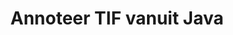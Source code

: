 ---
############################# Static ############################
layout: "auto-gen-annotation"

############################# Head ############################
head_title: "Java TIF Annotatie-API Annotatie in C#"
head_description: "Java API voor het maken en annoteren van populaire annotatietypen van TIF, afbeeldingen, tekeningen en documentbestandsindelingen."

############################# Header ############################
title: "Annoteer TIF vanuit Java"
description: ""
bg_image: "https://cms.admin.containerize.com/templates/aspose/App_Themes/V3/images/bg/header1.png"
bg_overlay: false
button:
    enable: true
    icon: "fas fa-arrow-down"
    label: "Download gratis proefversie"
    link: "https://downloads.groupdocs.com/annotation/java"

############################# About ############################
about:
    enable: true
    title: "Over GroupDocs.Annotatie voor Java API"
    content: |
        GroupDocs.Annotation for Java API is een bibliotheek waarmee u annotaties kunt toevoegen aan PDF, Word en andere documenten op Mac, Windows of Ubuntu. [GroupDocs.Annotation for Java](/annotation/java) is een native Java API voor het beheren van annotaties met uitgebreide ondersteuning voor het maken, toevoegen, bewerken, verwijderen, extraheren en exporteren van annotaties van afbeeldingen en diverse andere documenten. De volledige lijst met ondersteunde documentindelingen die u kunt zien op deze [pagina](https://docs.groupdocs.com/annotation/java/supported-document-formats/).
        Met deze bibliotheek kunt u niet alleen met TIF-documenten werken, maar ook met vele andere soorten documenten, zoals Word, Excel, PowerPoint, Outlook-e-mails, Visio, Adobe, OpenDocument, OpenOffice, Photoshop, AutoCad en vele anderen.
        Met de GroupDocs.Annotation for Java API kunt u nieuwe notities maken en toevoegen, annotaties bewerken, opmerkingen en annotaties extraheren en ze uit documenten verwijderen. De bibliotheek ondersteunt 13 verschillende annotatietypen, waaronder tekst, polylijn, gebied, onderstreping, punt, watermerk, pijl, ellips, tekstvervanging, afstand, tekstveld, redactie van bronnen in PDF, HTML, Microsoft Word-documenten, spreadsheets, diagrammen, presentaties, tekeningen, afbeeldingen en vele andere bestandsformaten.
        Het voorbeeld (zie hieronder) demonstreert het werken met een TIF-document, in dit voorbeeld kunt u de belangrijkste stappen zien van het werken met GroupDocs. Annotatie: stel een licentie in, open een document waarmee u wilt werken, maak een annotatie, gegevensobjecten toevoegen om annotatie-eigenschappen in te stellen volgens uw vereisten en het resultaat opslaan op de gewenste plaats. U kunt ook meer details bekijken over de ondersteunde functies op onze github [pagina](https://github.com/groupdocs-annotation/GroupDocs.Annotation-for-Java), of in onze product [documentatie](https: //docs.groupdocs.com/annotation/java/getting-started/).

############################# Steps ############################
howTo_Add:
steps_Add:
    enable: true
    title_left: "Stappen om annotaties toe te voegen aan TIF in Java"
    content_left: |
        [GroupDocs.Annotation](/annotation/java/) maakt het gemakkelijk voor Java-ontwikkelaars om verschillende annotatietypes toe te voegen aan TIF-bestanden binnen elke op Java gebaseerde applicatie door een paar eenvoudige stappen te implementeren.
        *   Maak Reply-objecten met commentaar en datum.
        *   Maak een AreaAnnotation-object, stel gebiedsopties in en voeg antwoorden toe.
        *   Maak een Annotator-object en voeg een gebiedsannotatie toe.
        *   Sla uitvoerbestand op.
    title_right: "systeem vereisten"
    content_right: |
        GroupDocs.Annotation for Java API's worden ondersteund op alle belangrijke platforms en besturingssystemen. Voordat u de onderstaande code uitvoert, moet u ervoor zorgen dat de volgende vereisten op uw systeem zijn geïnstalleerd.
        *   Besturingssystemen: Microsoft Windows, Linux, MacOS
        *   Ontwikkelomgeving: NetBeans, Intellij IDEA, Eclipse etc
        *   Java Runtime Environment: Java 7 (1.7) en hoger
        *   Download de nieuwste versie van GroupDocs.Annotation voor Java van [GroupDocs Artifact Repository](https://repository.groupdocs.com/webapp/#/artifacts/browse/tree/General/repo/com/groupdocs/groupdocs-annotation)

############################# Preview ############################
preview_Add:
    enable: true
    title: Annotatievoorbeeld en codevoorbeeld
    content: |
        ![Annotation preview image](https://docs.groupdocs.com/annotation/java/images/add-area-annotation.png)
    code: |
        ```java
        // Create an instance of Reply class and add comments
        Reply firstReply = new Reply();
        firstReply.setComment("First comment");
        firstReply.setRepliedOn(Calendar.getInstance().getTime());
        
        Reply secondReply = new Reply();
        secondReply.setComment("Second comment");
        secondReply.setRepliedOn(Calendar.getInstance().getTime());
        
        List<Reply> replies = new ArrayList<Reply>();
        replies.add(firstReply);
        replies.add(secondReply);
        
        // Create an instance of AreaAnnotation class and set options
        AreaAnnotation area = new AreaAnnotation();
        area.setBackgroundColor(65535);
        area.setBox(new Rectangle(100, 100, 100, 100));
        area.setCreatedOn(Calendar.getInstance().getTime());
        area.setMessage("This is area annotation");
        area.setOpacity(0.7);
        area.setPageNumber(0);
        area.setPenColor(65535);
        area.setPenStyle(PenStyle.Dot);
        area.setPenWidth((byte) 3);
        area.setReplies(replies);
        
        // Create an instance of Annotator class
        Annotator annotator = new Annotator("input.bmp");
        
        // Add annotation
        annotator.add(area);
        
        // Save to file
        annotator.save("output.bmp");
        annotator.dispose();
        ```

############################# Steps ############################
howTo_Remove:
steps_Remove:
    enable: true
    title_left: "Stappen om annotaties te verwijderen uit TIF in Java"
    content_left: |
        [GroupDocs.Annotation](/annotation/java/) maakt het gemakkelijker voor Java-ontwikkelaars om annotatiedetails te verwijderen uit TIF-bestanden binnen elke op Java gebaseerde applicatie door een paar eenvoudige stappen te implementeren.
        *   Maak Reply-objecten met commentaar en datum.
        *   Maak een Instantie van het SaveOptions-object en stel AnnotationTypes = AnnotationType.None in.
        *   Roep de opslagmethode aan met het resulterende documentpad of -stroom en SaveOptions-object.

############################# Preview ############################
preview_Remove:
    enable: true
    code: |
        ```java
        // Create an instance of Annotator class 
        Annotator annotator = new Annotator("C://input.bmp");

        // Remove annotation by set type None 
        SaveOptions saveOptions = new SaveOptions();
        saveOptions.setAnnotationTypes(AnnotationType.None);

        // Save annotation to output file
        annotator.save("C://output.bmp", saveOptions);
        annotator.dispose();
        ```

############################# Steps ############################
howTo_Edit:
steps_Edit:
    enable: true
    title_left: "Stappen om annotaties van TIF in Java te bewerken"
    content_left: |
        [GroupDocs.Annotation](/annotation/java/) maakt het gemakkelijker voor Java-ontwikkelaars om verschillende annotatie-eigenschappen van TIF-bestanden binnen elke op Java gebaseerde applicatie bij te werken door een paar eenvoudige stappen te implementeren.
        *   Maak een instantie van het Annotator-object met invoerdocumentpad of -stroom met geïnstantieerde LoadOptions met ImportAnnotations = true.
        *   Maak een AnnotationBase-implementatie en stel de id van de bestaande annotatie in (als de annotatie met die id niet wordt gevonden, wordt er niets gewijzigd) of de padlijst met annotaties (alle bestaande annotaties worden verwijderd).
        *   Roep de updatemethode van het Annotator-object aan met doorgegeven annotaties.
        *   Roep de opslagmethode aan met het resulterende documentpad of -stroom en SaveOptions-object.

############################# Preview ############################
preview_Edit:
    enable: true
    code: |
        ```java
        String outputPath = "UpdateAnnotation.bmp";

        // Create an instance of Annotator class
        Annotator annotator = new Annotator("input.bmp");
        
        // Create an instance of Reply class for first example and add comments
        Reply reply1 = new Reply();
        reply1.setComment("Original first comment");
        reply1.setRepliedOn(Calendar.getInstance().getTime());
        
        Reply reply2 = new Reply();
        reply2.setComment("Original second comment");
        reply2.setRepliedOn(Calendar.getInstance().getTime());
        
        java.util.List replies = new ArrayList();
        replies.add(reply1);
        replies.add(reply2);
        
        // Create an instance of AreaAnnotation class and set options
        AreaAnnotation original = new AreaAnnotation();
        original.setId(1);
        original.setBackgroundColor(65535);
        original.setBox(new Rectangle(100, 100, 100, 100));
        original.setCreatedOn(Calendar.getInstance().getTime());
        original.setMessage("This is original annotation");
        original.setReplies(replies);
        
        // Add original annotation
        annotator.add(original);
        annotator.save(outputPath);
        annotator.dispose();
        
        LoadOptions loadOptions = new LoadOptions();
        
        // Open annotated document
        Annotator annotator1 = new Annotator(outputPath, loadOptions);
        
        // Create an instance of Reply class for update first example
        Reply reply3 = new Reply();
        reply3.setComment("Updated first comment");
        reply3.setRepliedOn(Calendar.getInstance().getTime());
        
        Reply reply4 = new Reply();
        reply4.setComment("Updated second comment");
        reply4.setRepliedOn(Calendar.getInstance().getTime());
        
        java.util.List replies1 = new ArrayList();
        replies1.add(reply3);
        replies1.add(reply4);

        // Suggest we want change some properties of existed annotation
        AreaAnnotation updated = new AreaAnnotation();
        updated.setId(1);
        updated.setBackgroundColor(255);
        updated.setBox(new Rectangle(0, 0, 50, 200));
        updated.setCreatedOn(Calendar.getInstance().getTime());
        updated.setMessage("This is updated annotation");
        updated.setReplies(replies1);
        
        // Update and save annotation
        annotator1.update(updated);
        annotator1.save(outputPath);
        annotator1.dispose();
        ```

############################# Steps ############################
howTo_Extract:
steps_Extract:
    enable: true
    title_left: "Stappen om annotaties te extraheren uit TIF in Java"
    content_left: |
        [GroupDocs.Annotation](/annotation/java/) maakt het gemakkelijk voor Java-ontwikkelaars om documenten te annoteren en annotatie-informatie te extraheren uit TIF-bestanden binnen elke op Java gebaseerde applicatie door een paar eenvoudige stappen te implementeren.
        *   Maak Reply-objecten met commentaar en datum.
        *   Maak een Instantie van het LoadOptions-object en roep SetImportAnnotations aan met het argument True.
        *   Definieer variabele met type Lijst.
        *   Roep de get-methode aan en retourneer het resultaat naar de bovenstaande variabele.

############################# Preview ############################
preview_Extract:
    enable: true
    code: |
        ```java
        // For using this example input file ("annotated.bmp") must be with annotations
        LoadOptions loadOptions = new LoadOptions();
        
        // Create an instance of Annotator class and get annotations
        final Annotator annotator = new Annotator("annotated.bmp", loadOptions);
        List annotations = annotator.get();
        ```

############################# Demos ############################
demos:
    enable: true
    title: "Live demo's om annotaties aan documenten en afbeeldingen toe te voegen, te verwijderen, te bewerken en te extraheren"
    content: |
        Voeg nu annotaties toe aan, verwijder, bewerk en extraheer annotaties naar het bestand TIF door naar de website [GroupDocs.Annotation Live Demos](https://products.groupdocs.app/annotation/family) te gaan. De live demo heeft de volgende voordelen

############################# About Formats ############################
about_formats:
    enable: true
    format:
        # format loop
        - icon: "far fa-file-tif"
          title: "Over TIF bestandsindeling"
          content: |
            TIFF of TIF, Tagged Image File Format, vertegenwoordigt rasterafbeeldingen die bedoeld zijn voor gebruik op verschillende apparaten die voldoen aan deze standaard voor bestandsindelingen. Het is in staat bilevel-, grijswaarden-, paletkleur- en full-color afbeeldingsgegevens in verschillende kleurruimten te beschrijven. Het ondersteunt zowel lossy als lossless compressieschema's om te kiezen tussen ruimte en tijd voor toepassingen die het formaat gebruiken. Het formaat is niet machine-afhankelijk en is vrij van grenzen zoals processor, besturingssysteem of bestandssystemen.

          link: "https://docs.fileformat.com/image/tif/"

############################# More Formats ############################
more_formats:
    enable: true
    title: "Werken met andere populaire documentindelingen"
    content: |
        Werk annotatie-eigenschappen bij van enkele van de populaire bestandsindelingen, zoals hieronder vermeld.
    format:
        # format loop
        - name: "Annotate PDF document"
          link: "https://products.groupdocs.com/annotation/java/pdf/"
          description: "Adobe Portable Document Format"

        # format loop
        - name: "Annotate DOC document"
          link: "https://products.groupdocs.com/annotation/java/doc/"
          description: "Microsoft Word Document"

        # format loop
        - name: "Annotate DOCM document"
          link: "https://products.groupdocs.com/annotation/java/docm/"
          description: "Microsoft Word Macro-Enabled Document"

        # format loop
        - name: "Annotate DOCX document"
          link: "https://products.groupdocs.com/annotation/java/docx/"
          description: "Microsoft Word Open XML Document"

        # format loop
        - name: "Annotate DOT document"
          link: "https://products.groupdocs.com/annotation/java/dot/"
          description: "Microsoft Word Document Template"

        # format loop
        - name: "Annotate DOTX document"
          link: "https://products.groupdocs.com/annotation/java/dotx/"
          description: "Word Open XML Document Template"

        # format loop
        - name: "Annotate RTF document"
          link: "https://products.groupdocs.com/annotation/java/rtf/"
          description: "Rich Text Document"

        # format loop
        - name: "Annotate ODT document"
          link: "https://products.groupdocs.com/annotation/java/odt/"
          description: "Open Document Text"

        # format loop
        - name: "Annotate XLS document"
          link: "https://products.groupdocs.com/annotation/java/xls/"
          description: "Microsoft Excel Binary File Format"

        # format loop
        - name: "Annotate XLSX document"
          link: "https://products.groupdocs.com/annotation/java/xlsx/"
          description: "Microsoft Excel Open XML Spreadsheet"

        # format loop
        - name: "Annotate XLSM document"
          link: "https://products.groupdocs.com/annotation/java/xlsm/"
          description: "Microsoft Excel Macro-Enabled Spreadsheet"

        # format loop
        - name: "Annotate XLSB document"
          link: "https://products.groupdocs.com/annotation/java/xlsb/"
          description: "Microsoft Excel Binary Worksheet"

        # format loop
        - name: "Annotate ODS document"
          link: "https://products.groupdocs.com/annotation/java/ods/"
          description: "Open Document Spreadsheet"

        # format loop
        - name: "Annotate PPT document"
          link: "https://products.groupdocs.com/annotation/java/ppt/"
          description: "PowerPoint Presentation"

        # format loop
        - name: "Annotate PPTX document"
          link: "https://products.groupdocs.com/annotation/java/pptx/"
          description: "PowerPoint Open XML Presentation"

        # format loop
        - name: "Annotate PPSX document"
          link: "https://products.groupdocs.com/annotation/java/ppsx/"
          description: "PowerPoint Open XML Slide Show"

        # format loop
        - name: "Annotate POTM document"
          link: "https://products.groupdocs.com/annotation/java/potm/"
          description: "Microsoft PowerPoint Template"

        # format loop
        - name: "Annotate PPTM document"
          link: "https://products.groupdocs.com/annotation/java/pptm/"
          description: "Microsoft PowerPoint Presentation"

        # format loop
        - name: "Annotate PPS document"
          link: "https://products.groupdocs.com/annotation/java/pps/"
          description: "Microsoft PowerPoint 97-2003 Slide Show"

        # format loop
        - name: "Annotate ODP document"
          link: "https://products.groupdocs.com/annotation/java/odp/"
          description: "OpenDocument Presentation"

        # format loop
        - name: "Annotate HTML document"
          link: "https://products.groupdocs.com/annotation/java/html/"
          description: "HyperText Markup Language"

        # format loop
        - name: "Annotate TIFF document"
          link: "https://products.groupdocs.com/annotation/java/tiff/"
          description: "Tagged Image File Format"

        # format loop
        - name: "Annotate JPEG document"
          link: "https://products.groupdocs.com/annotation/java/jpeg/"
          description: "JPEG Image"

        # format loop
        - name: "Annotate PNG document"
          link: "https://products.groupdocs.com/annotation/java/png/"
          description: "Portable Network Graphic"

        # format loop
        - name: "Annotate EML document"
          link: "https://products.groupdocs.com/annotation/java/eml/"
          description: "E-mail Message"

        # format loop
        - name: "Annotate MSG document"
          link: "https://products.groupdocs.com/annotation/java/msg/"
          description: "Microsoft Outlook E-mail Message"

        # format loop
        - name: "Annotate VSD document"
          link: "https://products.groupdocs.com/annotation/java/vsd/"
          description: "Microsoft Visio 2003-2010 Drawing"

        # format loop
        - name: "Annotate VSDX document"
          link: "https://products.groupdocs.com/annotation/java/vsdx/"
          description: "Microsoft Visio Drawing"

        # format loop
        - name: "Annotate VSS document"
          link: "https://products.groupdocs.com/annotation/java/vss/"
          description: "Microsoft Visio 2003-2010 Stencil"

        # format loop
        - name: "Annotate VST document"
          link: "https://products.groupdocs.com/annotation/java/vst/"
          description: "Microsoft Visio 2013 Stencil"

        # format loop
        - name: "Annotate DWG document"
          link: "https://products.groupdocs.com/annotation/java/dwg/"
          description: "Autodesk Design Data Formats"

        # format loop
        - name: "Annotate DXF document"
          link: "https://products.groupdocs.com/annotation/java/dxf/"
          description: "AutoCAD Drawing Interchange"

        # format loop
        - name: "Annotate DCM document"
          link: "https://products.groupdocs.com/annotation/java/dcm/"
          description: "Digital Imaging and Communications in Medicine"

        # format loop
        - name: "Annotate WMF document"
          link: "https://products.groupdocs.com/annotation/java/wmf/"
          description: "Windows Metafile"

        # format loop
        - name: "Annotate EMF document"
          link: "https://products.groupdocs.com/annotation/java/emf/"
          description: "Enhanced Metafile Format"


############################# Back to top ###############################
back_to_top:
    enable: true
---